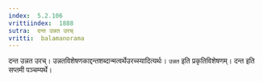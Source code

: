 ```yaml
---
index:  5.2.106
vrittiindex:  1888
sutra:  दन्त उन्नत उरच्
vritti:  balamanorama 
---
```


दन्त उन्नत उरच्। उन्नतविशेषणकाद्दन्तशब्दान्मत्वर्थेउरच्स्यादित्यर्थः। `उन्नत` इति प्रकृतिविशेषणम्। दन्त इति सप्तमी पञ्चम्यर्थे।

